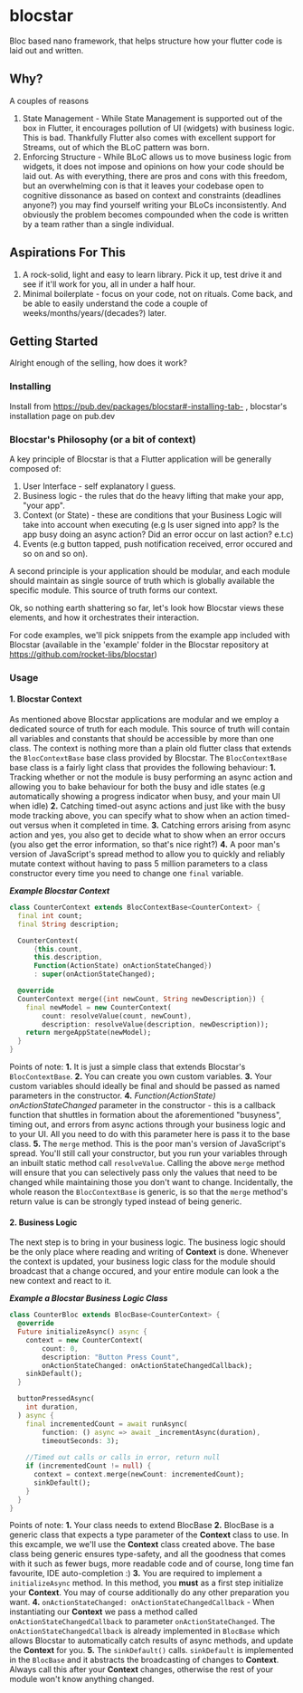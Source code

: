 # blocstar

Bloc based nano framework, that helps structure how your flutter code is laid out and written.

## Why?
A couples of reasons
1. State Management - While State Management is supported out of the box in Flutter, it encourages pollution of UI (widgets) with business logic. This is bad. Thankfully Flutter also comes with excellent support for Streams, out of which the BLoC pattern was born.
2. Enforcing Structure - While BLoC allows us to move business logic from widgets, it does not impose and opinions on how your code should be laid out. As with everything, there are pros and cons with this freedom, but an overwhelming con is that it leaves your codebase open to cognitive dissonance as based on context and constraints (deadlines anyone?) you may find yourself writing your BLoCs inconsistently. And obviously the problem becomes compounded when the code is written by a team rather than a single individual.

## Aspirations For This 
1. A rock-solid, light and easy to learn library. Pick it up, test drive it and see if it'll work for you, all in under a half hour.
2. Minimal boilerplate - focus on your code, not on rituals. Come back, and be able to easily understand the code a couple of weeks/months/years/(decades?) later.

## Getting Started
Alright enough of the selling, how does it work?
### Installing
Install from https://pub.dev/packages/blocstar#-installing-tab- , blocstar's installation page on pub.dev

### Blocstar's Philosophy (or a bit of context)
A key principle of Blocstar is that a Flutter application will be generally composed of:
1. User Interface - self explanatory I guess.
2. Business logic - the rules that do the heavy lifting that make your app, "your app".
3. Context (or State) - these are conditions that your Business Logic will take into account when executing (e.g Is user signed into app? Is the app busy doing an async action? Did an error occur on last action? e.t.c)
4. Events (e.g button tapped, push notification received, error occured and so on and so on).

A second principle is your application should be modular, and each module should maintain as single source of truth which is globally available the specific module. This source of truth forms our context.

Ok, so nothing earth shattering so far, let's look how Blocstar views these elements, and how it orchestrates their interaction.

For code examples, we'll pick snippets from the example app included with Blocstar (available in the 'example' folder in the Blocstar repository at https://github.com/rocket-libs/blocstar)

### Usage
#### 1. **Blocstar Context**
As mentioned above Blocstar applications are modular and we employ a dedicated source of truth for each module. This source of truth will contain all variables and constants that should be accessible by more than one class.
    The context is nothing more than a plain old flutter class that extends the ```BlocContextBase``` base class provided by Blocstar.
    The ```BlocContextBase``` base class is a fairly light class that provides the following behaviour:
    **1.** Tracking whether or not the module is busy performing an async action and allowing you to bake behaviour for both the busy and idle states (e.g automatically showing a progress indicator when busy, and your main UI when idle)
    **2.** Catching timed-out async actions and just like with the busy mode tracking above, you can specify what to show when an action timed-out versus when it completed in time.
    **3.** Catching errors arising from async action and yes, you also get to decide what to show when an error occurs (you also get the error information, so that's nice right?)
    **4.** A poor man's version of JavaScript's spread method to allow you to quickly and reliably mutate context without having to pass 5 million parameters to a class constructor every time you need to change one ```final``` variable.
    
***Example Blocstar Context***
```dart
class CounterContext extends BlocContextBase<CounterContext> {
  final int count;
  final String description;

  CounterContext(
      {this.count,
      this.description,
      Function(ActionState) onActionStateChanged})
      : super(onActionStateChanged);

  @override
  CounterContext merge({int newCount, String newDescription}) {
    final newModel = new CounterContext(
        count: resolveValue(count, newCount),
        description: resolveValue(description, newDescription));
    return mergeAppState(newModel);
  }
}
```
Points of note:
    **1.** It is just a simple class that extends Blocstar's ```BlocContextBase```.
    **2.** You can create you own custom variables. 
    **3.** Your custom variables should ideally be final and should be passed as named parameters in the constructor.
    **4.** *Function(ActionState) onActionStateChanged* parameter in the constructor - this is a callback function that shuttles in formation about the aforementioned  "busyness", timing out, and errors from async actions through your business logic and to your UI. All you need to do with this parameter here is pass it to the base class.
    **5.** The ```merge``` method. This is the poor man's version of JavaScript's spread. You'll still call your constructor, but you run your variables through an inbuilt static method call ```resolveValue```. Calling the above ```merge``` method will ensure that you can selectively pass only the values that need to be changed while maintaining those you don't want to change. Incidentally, the whole reason the ```BlocContextBase``` is generic, is so that the ```merge``` method's return value is can be strongly typed instead of being generic.
    
#### 2. **Business Logic**
The next step is to bring in your business logic. The business logic should be the only place where reading and writing of **Context** is done. Whenever the context is updated, your business logic class for the module should broadcast that a change occured, and your entire module can look a the new context and react to it.

***Example a Blocstar Business Logic Class***
```dart
class CounterBloc extends BlocBase<CounterContext> {
  @override
  Future initializeAsync() async {
    context = new CounterContext(
        count: 0,
        description: "Button Press Count",
        onActionStateChanged: onActionStateChangedCallback);
    sinkDefault();
  }

  buttonPressedAsync(
    int duration,
  ) async {
    final incrementedCount = await runAsync(
        function: () async => await _incrementAsync(duration),
        timeoutSeconds: 3);
    
    //Timed out calls or calls in error, return null
    if (incrementedCount != null) {
      context = context.merge(newCount: incrementedCount);
      sinkDefault();
    }
  }
}
```

Points of note:
    **1.** Your class needs to extend BlocBase
    **2.** BlocBase is a generic class that expects a type parameter of the **Context** class to use. In this excample, we we'll use the **Context** class created above. The base class being generic ensures type-safety, and all the goodness that comes with it such as fewer bugs, more readable code and of course, long time fan favourite, IDE auto-completion :)
    **3.** You are required to implement a ```initializeAsync``` method. In this method, you **must** as a first step initialize your **Context**. You may of course additionally do any other preparation you want.
    **4.** ```onActionStateChanged: onActionStateChangedCallback``` - When instantiating our **Context** we pass a method called ```onActionStateChangedCallback``` to parameter ```onActionStateChanged```. The ```onActionStateChangedCallback``` is already implemented in ```BlocBase``` which allows Blocstar to automatically catch results of async methods, and update the **Context** for you.
    **5.** The ```sinkDefault()``` calls. ```sinkDefault``` is implemented in the ```BlocBase``` and it abstracts the broadcasting of changes to **Context**. Always call this after your **Context** changes, otherwise the rest of your module won't know anything changed.